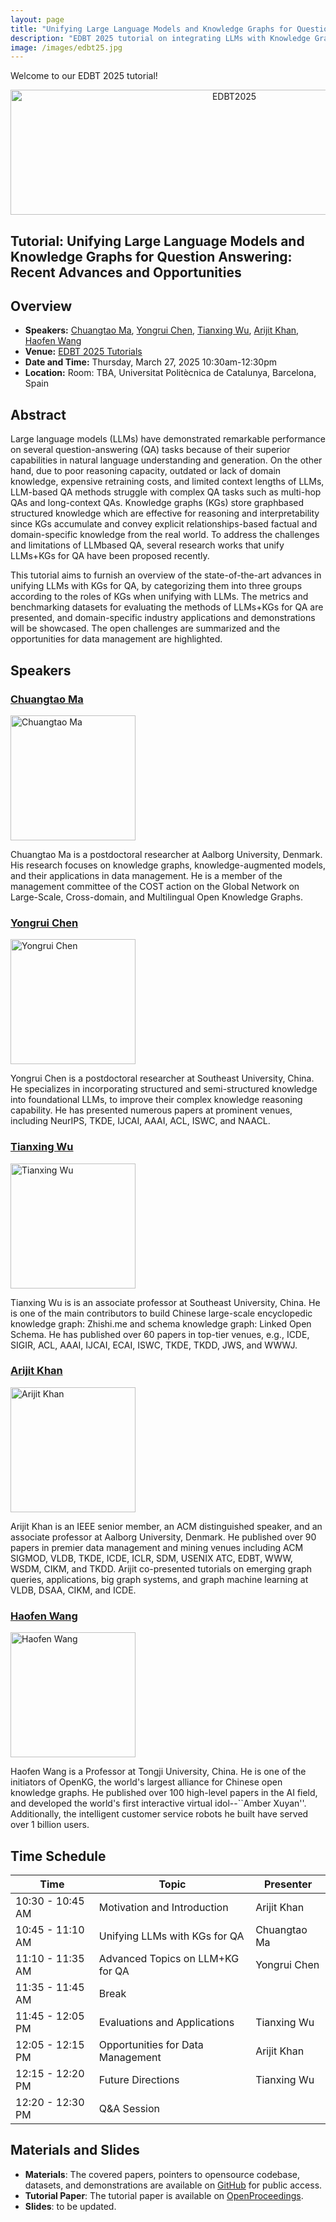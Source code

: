```yaml
---
layout: page
title: "Unifying Large Language Models and Knowledge Graphs for Question Answering: Recent Advances and Opportunities"
description: "EDBT 2025 tutorial on integrating LLMs with Knowledge Graphs for QA."
image: /images/edbt25.jpg 
---
```


Welcome to our EDBT 2025 tutorial!
<p align="center">
    <img src="/images/edbt25.jpg" alt="EDBT2025" width="700" height="200">
</p>

## Tutorial: Unifying Large Language Models and Knowledge Graphs for Question Answering: Recent Advances and Opportunities

## Overview

- **Speakers:** [Chuangtao Ma](https://machuangtao.github.io/), [Yongrui Chen](https://bahuia.github.io), [Tianxing Wu](https://tianxing-wu.github.io), [Arijit Khan](https://homes.cs.aau.dk/~Arijit), [Haofen Wang](https://tongji-kgllm.github.io/people/wang-haofen) 
- **Venue:** [EDBT 2025 Tutorials](https://edbticdt2025.upc.edu/?contents=accepted-papers-tutorials.html)
- **Date and Time:** Thursday, March 27, 2025 10:30am-12:30pm
- **Location:** Room: TBA, Universitat Politècnica de Catalunya, Barcelona, Spain 

## Abstract

Large language models (LLMs) have demonstrated remarkable performance on several question-answering (QA) tasks because of their superior capabilities in natural language understanding and generation. On the other hand, due to poor reasoning capacity, outdated or lack of domain knowledge, expensive retraining costs, and limited context lengths of LLMs, LLM-based QA methods struggle with complex QA tasks such as multi-hop QAs and long-context QAs. Knowledge graphs (KGs) store graphbased structured knowledge which are effective for reasoning and interpretability since KGs accumulate and convey explicit relationships-based factual and domain-specific knowledge from the real world. To address the challenges and limitations of LLMbased QA, several research works that unify LLMs+KGs for QA have been proposed recently.

This tutorial aims to furnish an overview of the state-of-the-art advances in unifying LLMs with KGs for QA, by categorizing them into three groups according to the roles of KGs when unifying with LLMs. The metrics and benchmarking datasets for evaluating the methods of LLMs+KGs for QA are presented, and domain-specific industry applications and demonstrations will be showcased. The open challenges are summarized and the opportunities for data management are highlighted.

## Speakers

### [Chuangtao Ma](https://machuangtao.github.io)

<img src="/images/CTMA.jpg" alt="Chuangtao Ma" width="200" height="200">

Chuangtao Ma is a postdoctoral researcher at Aalborg University, Denmark. His research focuses on knowledge graphs, knowledge-augmented models, and their applications in data management. He is a member of the management committee of the COST action on the Global Network on Large-Scale, Cross-domain, and Multilingual Open Knowledge Graphs.  



### [Yongrui Chen](https://bahuia.github.io) 

<img src="/images/YRC.jpg" alt="Yongrui Chen" width="200" height="200">

Yongrui Chen is a postdoctoral researcher at Southeast University, China. He specializes in incorporating structured and semi-structured knowledge into foundational LLMs, to improve their complex knowledge reasoning capability. He has presented numerous papers at prominent venues, including NeurIPS, TKDE, IJCAI, AAAI, ACL, ISWC, and NAACL. 


### [Tianxing Wu](https://tianxing-wu.github.io)

<img src="/images/TXW.png" alt="Tianxing Wu" width="200" height="200">

Tianxing Wu is is an associate professor at Southeast University, China. He is one of the main contributors to build Chinese large-scale encyclopedic knowledge graph: Zhishi.me and schema knowledge graph: Linked Open Schema. He has published over 60 papers in top-tier venues, e.g., ICDE, SIGIR, ACL, AAAI, IJCAI, ECAI, ISWC, TKDE, TKDD, JWS, and WWWJ. 


### [Arijit Khan](https://homes.cs.aau.dk/~Arijit)

<img src="/images/AK.png" alt="Arijit Khan" width="200" height="200">

Arijit Khan is an IEEE senior member, an ACM distinguished speaker, and an associate professor at Aalborg University, Denmark. He published over 90 papers in premier data management and mining venues including ACM SIGMOD, VLDB, TKDE, ICDE, ICLR, SDM, USENIX ATC, EDBT, WWW, WSDM, CIKM, and TKDD. Arijit co-presented tutorials on emerging graph queries, applications, big graph systems, and graph machine learning at VLDB, DSAA, CIKM, and ICDE. 


### [Haofen Wang](https://tongji-kgllm.github.io/people/wang-haofen)

<img src="/images/HFW.jpg" alt="Haofen Wang" width="200" height="200">

Haofen Wang is a Professor at Tongji University, China. He is one of the initiators of OpenKG, the world's largest alliance for Chinese open knowledge graphs. He published over 100 high-level papers in the AI field, and developed the world's first interactive virtual idol--``Amber Xuyan''. Additionally, the intelligent customer service robots he built have served over 1 billion users. 


## Time Schedule


| Time | Topic | Presenter |
|------|-------|-----------|
| 10:30 - 10:45 AM | Motivation and Introduction | Arijit Khan |
| 10:45 - 11:10 AM | Unifying LLMs with KGs for QA | Chuangtao Ma |
| 11:10 - 11:35 AM | Advanced Topics on LLM+KG for QA | Yongrui Chen |
| 11:35 - 11:45 AM | Break | |
| 11:45 - 12:05 PM | Evaluations and Applications | Tianxing Wu |
| 12:05 - 12:15 PM | Opportunities for Data Management | Arijit Khan |
| 12:15 - 12:20 PM | Future Directions | Tianxing Wu |
| 12:20 - 12:30 PM | Q&A Session | |


## Materials and Slides
- **Materials**: The covered papers, pointers to opensource codebase, datasets, and demonstrations are available on [GitHub](https://github.com/machuangtao/LLM-KG4QA) for public access.
- **Tutorial Paper**: The tutorial paper is available on [OpenProceedings](https://openproceedings.org/2025/conf/edbt/paper-T4.pdf).
- **Slides**: to be updated.